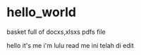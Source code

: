 # hello_world
basket full of docxs,xlsxs pdfs file

hello it's me i'm lulu 
read me ini telah di edit
